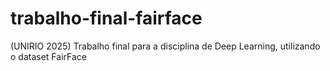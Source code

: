 # trabalho-final-fairface
(UNIRIO 2025) Trabalho final para a disciplina de Deep Learning, utilizando o dataset FairFace
